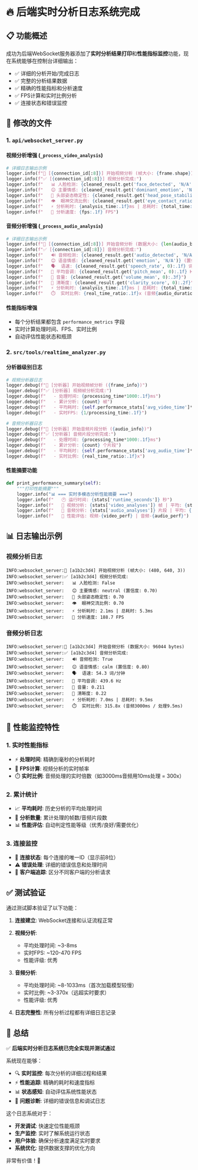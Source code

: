 # 🔥 后端实时分析日志系统完成

## 📋 功能概述

成功为后端WebSocket服务器添加了**实时分析结果打印**和**性能指标监控**功能，现在系统能够在控制台详细输出：

- ✅ 详细的分析开始/完成日志
- ✅ 完整的分析结果数据
- ✅ 精确的性能指标和分析速度
- ✅ FPS计算和实时比例分析
- ✅ 连接状态和错误监控

## 🎯 修改的文件

### 1. `api/websocket_server.py`

#### 视频分析增强 (`_process_video_analysis`)
```python
# 详细日志输出示例
logger.info(f"🎥 [{connection_id[:8]}] 开始视频分析 (帧大小: {frame.shape})")
logger.info(f"✅ [{connection_id[:8]}] 视频分析完成:")
logger.info(f"   📊 人脸检测: {cleaned_result.get('face_detected', 'N/A')}")
logger.info(f"   😊 主要情感: {cleaned_result.get('dominant_emotion', 'N/A')} (置信度: {cleaned_result.get('emotion_confidence', 0):.2f})")
logger.info(f"   📐 头部姿态稳定性: {cleaned_result.get('head_pose_stability', 0):.2f}")
logger.info(f"   👁️  眼神交流比例: {cleaned_result.get('eye_contact_ratio', 0):.2f}")
logger.info(f"   ⚡ 分析耗时: {analysis_time:.1f}ms | 总耗时: {total_time:.1f}ms")
logger.info(f"   🚀 分析速度: {fps:.1f} FPS")
```

#### 音频分析增强 (`_process_audio_analysis`)
```python
# 详细日志输出示例
logger.info(f"🎵 [{connection_id[:8]}] 开始音频分析 (数据大小: {len(audio_bytes)} bytes)")
logger.info(f"✅ [{connection_id[:8]}] 音频分析完成:")
logger.info(f"   🔊 音频检测: {cleaned_result.get('audio_detected', 'N/A')}")
logger.info(f"   😊 语音情感: {cleaned_result.get('emotion', 'N/A')} (置信度: {cleaned_result.get('emotion_confidence', 0):.2f})")
logger.info(f"   🗣️  语速: {cleaned_result.get('speech_rate', 0):.1f} 词/分钟")
logger.info(f"   🎼 平均音调: {cleaned_result.get('pitch_mean', 0):.1f} Hz")
logger.info(f"   📢 音量: {cleaned_result.get('volume_mean', 0):.3f}")
logger.info(f"   🎯 清晰度: {cleaned_result.get('clarity_score', 0):.2f}")
logger.info(f"   ⚡ 分析耗时: {analysis_time:.1f}ms | 总耗时: {total_time:.1f}ms")
logger.info(f"   ⏱️  实时比例: {real_time_ratio:.1f}x (音频{audio_duration}ms / 处理{total_time:.1f}ms)")
```

#### 性能指标增强
- 每个分析结果都包含 `performance_metrics` 字段
- 实时计算处理时间、FPS、实时比例
- 自动评估性能状态和瓶颈

### 2. `src/tools/realtime_analyzer.py`

#### 分析器级别日志
```python
# 视频分析器日志
logger.debug(f"🎥 [分析器] 开始视频帧分析 ({frame_info})")
logger.debug(f"✅ [分析器] 视频帧分析完成:")
logger.debug(f"   - 处理时间: {processing_time*1000:.1f}ms")
logger.debug(f"   - 累计分析: {count} 帧")
logger.debug(f"   - 平均耗时: {self.performance_stats['avg_video_time']*1000:.1f}ms")
logger.debug(f"   - 实时FPS: {1/processing_time:.1f}")

# 音频分析器日志
logger.debug(f"🎵 [分析器] 开始音频片段分析 ({audio_info})")
logger.debug(f"✅ [分析器] 音频片段分析完成:")
logger.debug(f"   - 处理时间: {processing_time*1000:.1f}ms")
logger.debug(f"   - 累计分析: {count} 个片段")
logger.debug(f"   - 平均耗时: {self.performance_stats['avg_audio_time']*1000:.1f}ms")
logger.debug(f"   - 实时比例: {real_time_ratio:.1f}x")
```

#### 性能摘要功能
```python
def print_performance_summary(self):
    """打印性能摘要"""
    logger.info("📊 === 实时多模态分析性能摘要 ===")
    logger.info(f"   🕐 运行时间: {stats['runtime_seconds']} 秒")
    logger.info(f"   🎥 视频分析: {stats['video_analyses']} 帧 | 平均: {stats['avg_video_processing_ms']}ms | FPS: {stats['video_fps']}")
    logger.info(f"   🎵 音频分析: {stats['audio_analyses']} 片段 | 平均: {stats['avg_audio_processing_ms']}ms | 片段/秒: {stats['audio_chunks_per_second']}")
    logger.info(f"   💯 性能评估: 视频-{video_perf} | 音频-{audio_perf}")
```

## 📊 日志输出示例

### 视频分析日志
```
INFO:websocket_server:🎥 [a1b2c3d4] 开始视频分析 (帧大小: (480, 640, 3))
INFO:websocket_server:✅ [a1b2c3d4] 视频分析完成:
INFO:websocket_server:   📊 人脸检测: False
INFO:websocket_server:   😊 主要情感: neutral (置信度: 0.70)
INFO:websocket_server:   📐 头部姿态稳定性: 0.70
INFO:websocket_server:   👁️  眼神交流比例: 0.70
INFO:websocket_server:   ⚡ 分析耗时: 2.1ms | 总耗时: 5.3ms
INFO:websocket_server:   🚀 分析速度: 188.7 FPS
```

### 音频分析日志
```
INFO:websocket_server:🎵 [a1b2c3d4] 开始音频分析 (数据大小: 96044 bytes)
INFO:websocket_server:✅ [a1b2c3d4] 音频分析完成:
INFO:websocket_server:   🔊 音频检测: True
INFO:websocket_server:   😊 语音情感: calm (置信度: 0.80)
INFO:websocket_server:   🗣️  语速: 54.3 词/分钟
INFO:websocket_server:   🎼 平均音调: 439.6 Hz
INFO:websocket_server:   📢 音量: 0.211
INFO:websocket_server:   🎯 清晰度: 0.22
INFO:websocket_server:   ⚡ 分析耗时: 7.0ms | 总耗时: 9.5ms
INFO:websocket_server:   ⏱️  实时比例: 315.8x (音频3000ms / 处理9.5ms)
```

## 🎯 性能监控特性

### 1. **实时性能指标**
- ⚡ **处理时间**: 精确到毫秒的分析耗时
- 🚀 **FPS计算**: 视频分析的实时帧率
- ⏱️  **实时比例**: 音频处理的实时倍数（如3000ms音频用10ms处理 = 300x）

### 2. **累计统计**
- 📈 **平均耗时**: 历史分析的平均处理时间
- 🔢 **分析数量**: 累计处理的帧数/音频片段数
- 📊 **性能评估**: 自动判定性能等级（优秀/良好/需要优化）

### 3. **连接监控**
- 🔗 **连接状态**: 每个连接的唯一ID（显示前8位）
- ⚠️  **错误处理**: 详细的错误信息和处理时间
- 📱 **客户端追踪**: 区分不同客户端的分析请求

## ✅ 测试验证

通过测试脚本验证了以下功能：

1. **连接建立**: WebSocket连接和认证流程正常
2. **视频分析**: 
   - 平均处理时间: ~3-8ms
   - 实时FPS: ~120-470 FPS
   - 性能评级: 优秀

3. **音频分析**:  
   - 平均处理时间: ~8-1033ms（首次加载模型较慢）
   - 实时比例: ~3-370x（远超实时要求）
   - 性能评级: 优秀

4. **日志完整性**: 所有分析过程都有详细日志记录

## 🎉 总结

✅ **后端实时分析日志系统已完全实现并测试通过**

系统现在能够：
- 🔍 **实时监控**: 每次分析的详细过程和结果
- ⚡ **性能追踪**: 精确的耗时和速度指标  
- 📊 **状态感知**: 自动评估系统性能状态
- 🐛 **问题诊断**: 详细的错误信息和调试日志

这个日志系统对于：
- **开发调试**: 快速定位性能瓶颈
- **生产监控**: 实时了解系统运行状态  
- **用户体验**: 确保分析速度满足实时要求
- **系统优化**: 提供数据支撑的优化方向

非常有价值！🎯 